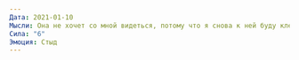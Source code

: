 ```yaml
---
Дата: 2021-01-10
Мысли: Она не хочет со мной видеться, потому что я снова к ней буду клеиться, но и отказать явно не хочет, потому что боится обидеть меня. Мною пренебрегают
Сила: "6"
Эмоция: Стыд
---
```

